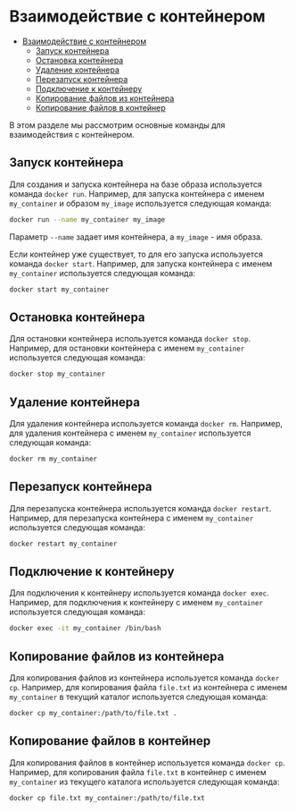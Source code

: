 # Взаимодействие с контейнером

- [Взаимодействие с контейнером](#взаимодействие-с-контейнером)
  - [Запуск контейнера](#запуск-контейнера)
  - [Остановка контейнера](#остановка-контейнера)
  - [Удаление контейнера](#удаление-контейнера)
  - [Перезапуск контейнера](#перезапуск-контейнера)
  - [Подключение к контейнеру](#подключение-к-контейнеру)
  - [Копирование файлов из контейнера](#копирование-файлов-из-контейнера)
  - [Копирование файлов в контейнер](#копирование-файлов-в-контейнер)

В этом разделе мы рассмотрим основные команды для взаимодействия с контейнером.

## Запуск контейнера

Для создания и запуска контейнера на базе образа используется команда `docker run`. Например, для запуска контейнера с именем `my_container` и образом `my_image` используется следующая команда:

```bash
docker run --name my_container my_image
```

Параметр `--name` задает имя контейнера, а `my_image` - имя образа.

Если контейнер уже существует, то для его запуска используется команда `docker start`. Например, для запуска контейнера с именем `my_container` используется следующая команда:

```bash
docker start my_container
```

## Остановка контейнера

Для остановки контейнера используется команда `docker stop`. Например, для остановки контейнера с именем `my_container` используется следующая команда:

```bash
docker stop my_container
```

## Удаление контейнера

Для удаления контейнера используется команда `docker rm`. Например, для удаления контейнера с именем `my_container` используется следующая команда:

```bash
docker rm my_container
```

## Перезапуск контейнера

Для перезапуска контейнера используется команда `docker restart`. Например, для перезапуска контейнера с именем `my_container` используется следующая команда:

```bash
docker restart my_container
```

## Подключение к контейнеру

Для подключения к контейнеру используется команда `docker exec`. Например, для подключения к контейнеру с именем `my_container` используется следующая команда:

```bash
docker exec -it my_container /bin/bash
```

## Копирование файлов из контейнера

Для копирования файлов из контейнера используется команда `docker cp`. Например, для копирования файла `file.txt` из контейнера с именем `my_container` в текущий каталог используется следующая команда:

```bash
docker cp my_container:/path/to/file.txt .
```

## Копирование файлов в контейнер

Для копирования файлов в контейнер используется команда `docker cp`. Например, для копирования файла `file.txt` в контейнер с именем `my_container` из текущего каталога используется следующая команда:

```bash
docker cp file.txt my_container:/path/to/file.txt
```
